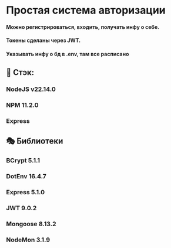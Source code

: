 # Простая система авторизации

#### Можно регистрироваться, входить, получать инфу о себе.
#### Токены сделаны через JWT.
#### Указывать инфу о бд в .env, там все расписано

## 🍿 Стэк:
### NodeJS v22.14.0
### NPM 11.2.0
### Express

## 🎭 Библиотеки
### BCrypt 5.1.1
### DotEnv 16.4.7
### Express 5.1.0
### JWT 9.0.2
### Mongoose 8.13.2
### NodeMon 3.1.9
